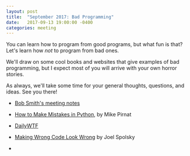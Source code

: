 ```yaml
---
layout: post
title:  "September 2017: Bad Programming"
date:   2017-09-13 19:00:00 -0400
categories: meeting
---
```


You can learn how to program from good programs, but what fun is that?  Let's learn how _not_ to program from bad ones. 

We'll draw on some cool books and websites that give examples of bad programming, but I expect most of you will arrive with your own horror stories.

As always, we'll take some time for your general thoughts, questions, and ideas.
See you there!


- [Bob Smith's meeting notes](../meeting_notes/How_To_Make_Mistakes_in_Python.ipynb)
- [How to Make Mistakes in Python](http://www.oreilly.com/programming/free/how-to-make-mistakes-in-python.csp), by Mike Pirnat
- [DailyWTF](https://thedailywtf.com/series/code-sod)
- [Making Wrong Code Look Wrong](https://www.joelonsoftware.com/2005/05/11/making-wrong-code-look-wrong/) by Joel Spolsky

- 


